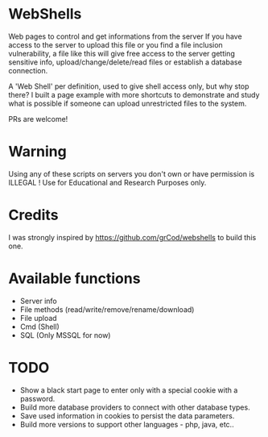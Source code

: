 # WebShells
Web pages to control and get informations from the server
If you have access to the server to upload this file or you find a file inclusion vulnerability, a file like this will give free access to the server getting sensitive info, upload/change/delete/read files or establish a database connection.
 
A 'Web Shell' per definition, used to give shell access only, but why stop there? I built a page example with more shortcuts to demonstrate and study what is possible if someone can upload unrestricted files to the system.
 
PRs are welcome!
 
# Warning
Using any of these scripts on servers you don't own or have permission is ILLEGAL !
Use for Educational and Research Purposes only.
 
# Credits
I was strongly inspired by https://github.com/grCod/webshells to build this one.
 
# Available functions
- Server info
- File methods (read/write/remove/rename/download)
- File upload
- Cmd (Shell)
- SQL (Only MSSQL for now)
 
# TODO
- Show a black start page to enter only with a special cookie with a password.
- Build more database providers to connect with other database types.
- Save used information in cookies to persist the data parameters.
- Build more versions to support other languages - php, java, etc..